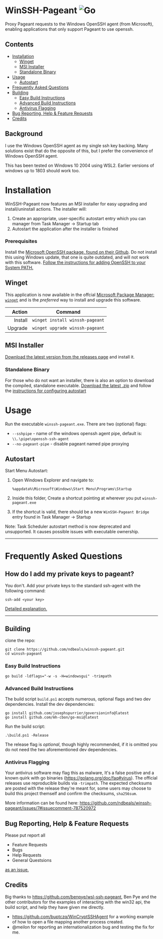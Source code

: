 
# WinSSH-Pageant ![Go](https://github.com/ndbeals/winssh-pageant/workflows/Go/badge.svg)

Proxy Pageant requests to the Windows OpenSSH agent (from Microsoft), enabling applications that only support Pageant to use openssh.

## Contents

- [Installation](#installation)
  - [Winget](#winget)
  - [MSI Installer](#msi-installer)
  - [Standalone Binary](#standalone-binary)
- [Usage](#usage)
  - [Autostart](#autostart)
- [Frequently Asked Questions](#frequently-asked-questions)
- [Building](#building)
  - [Easy Build Instructions](#easy-build-instructions)
  - [Advanced Build Instructions](#advanced-build-instructions)
  - [Antivirus Flagging](#antivirus-flagging)
- [Bug Reporting, Help & Feature Requests](#bug-reporting-help--feature-requests)
- [Credits](#credits)

## Background

I use the Windows OpenSSH agent as my single ssh key backing. Many solutions exist that do the opposite of this, but I prefer the convenience of Windows OpenSSH agent.

This has been tested on Windows 10 2004 using WSL2. Earlier versions of windows up to 1803 should work too.

# Installation

WinSSH-Pageant now features an MSI installer for easy upgrading and install/uninstall actions. The installer will:

 1. Create an appropriate, user-specific autostart entry which you can manager from Task Manager -> Startup tab
 2. Autostart the application after the installer is finished

### Prerequisites

Install the [Microsoft OpenSSH package, found on their Github](https://github.com/PowerShell/Win32-OpenSSH/releases). Do not install this using Windows update, that one is quite outdated, and will not work with this software. [Follow the instructions for adding OpenSSH to your System PATH.](https://github.com/PowerShell/Win32-OpenSSH/wiki/Install-Win32-OpenSSH-Using-MSI)

## Winget

This application is now available in the offcial [Microsoft Package Manager: `winget`](https://github.com/microsoft/winget-cli) and is the *preferred* way to install and upgrade this software.

| Action | Command |
| -----: |-------- |
| Install | `winget install winssh-pageant` |
| Upgrade | `winget upgrade winssh-pageant` |

## MSI Installer

[Download the latest version from the releases page](https://github.com/ndbeals/winssh-pageant/releases/latest) and install it.

### Standalone Binary

For those who do not want an installer, there is also an option to download the compiled, standalone executable. [Download the latest .zip](https://github.com/ndbeals/winssh-pageant/releases/latest) and follow the [instructions for configuring autostart](#autostart)

# Usage

Run the executable `winssh-pageant.exe`. There are two (optional) flags:

- `--sshpipe` - name of the windows openssh agent pipe, default is: `\\.\pipe\openssh-ssh-agent`
- `--no-pageant-pipe` - disable pageant named pipe proxying

## Autostart

Start Menu Autostart:

 1. Open Windows Explorer and navigate to:

    ```
    %appdata%\Microsoft\Windows\Start Menu\Programs\Startup
    ```

 2. Inside this folder, Create a shortcut pointing at wherever you put `winssh-pageant.exe`
 3. If the shortcut is valid, there should be a new `WinSSH-Pageant Bridge` entry found in Task Manager -> Startup

Note: Task Scheduler autostart method is now deprecated and unsupported. It causes possible issues with executable ownership.

---

# Frequently Asked Questions

## How do I add my private keys to pageant?
You don't. Add your private keys to the standard ssh-agent with the following command:
```
ssh-add <your key>
```
[Detailed explanation.](https://github.com/ndbeals/winssh-pageant/issues/14)

---

## Building

clone the repo:

```
git clone https://github.com/ndbeals/winssh-pageant.git
cd winssh-pageant
```

### Easy Build Instructions

```
go build -ldflags="-w -s -H=windowsgui" -trimpath
```

### Advanced Build Instructions

The build script `build.ps1` accepts numerous, optional flags and two dev dependencies. Install the dev dependencies:

```
go install github.com/josephspurrier/goversioninfo@latest
go install github.com/mh-cbon/go-msi@latest
```

Run the build script:

```
.\build.ps1 -Release
```

The release flag is *optional*, though highly recommended, if it is omitted you do not need the two aforementioned dev dependencies.

### Antivirus Flagging

Your antivirus software may flag this as malware, It's a false positive and a known quirk with go binaries (<https://golang.org/doc/faq#virus>). The official releases use reproducible builds via `-trimpath`. The expected checksums are posted with the release they're meant for, some users may choose to build this project themself and confirm the checksums, `sha256sum`.

More information can be found here: <https://github.com/ndbeals/winssh-pageant/issues/7#issuecomment-787520972>

## Bug Reporting, Help & Feature Requests

Please put report all

- Feature Requests
- Bugs
- Help Requests
- General Questsions

[as an issue.](https://github.com/ndbeals/winssh-pageant/issues)

## Credits

Big thanks to <https://github.com/benpye/wsl-ssh-pageant>, Ben Pye and the other contributors for the examples of interacting with the win32 api, the build script, and help they have given me directly.

- <https://github.com/buptczq/WinCryptSSHAgent> for a working example of how to open a file mapping another process created.
- @meilon for reporting an internationalization bug and testing the fix for me.
